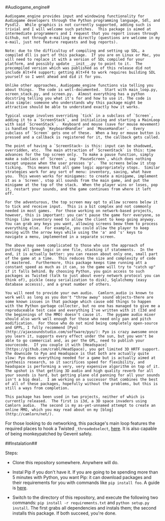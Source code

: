 #Audiogame_engine#

	Audiogame_engine provides input and windowing functionality for Audiogame developers through the Python programming language, Sdl, and Pysdl2.  While graphics is not currently supported, adding such is trivial and I will welcome such patches.  This package is aimed at intermediate programmers and I request that you report issues through Github, not through e-mailing me directly (questions are welcome in my e-mail, just not feature requests and bug reports).

	Note: due to the difficultuy of compiling and setting up SDL, a compiled dll is part of this package.  If you are on Linux or Mac, you will need to replace it with a version of SDL compiled for your platform, and possibly update __init__.py to point to it.  The precompiled version which was published as of this release did not include Alt+F4 support; getting Alt+F4 to work requires building SDL yourself so I went ahead and did it for you.

	Unlike other approaches, Audiogame_engine functions via telling you about things.  The code is well-documented.  Start with main_loop.py, screen_stack.py, and screen.py.  Almost everything has a python docstring telling you what it's for and how to use it. The code is also simple: someone who understands why this package might be attractive should be able to understand exactly how it works.

	Typical usage involves overriding `tick` in a subclass of `Screen`, adding it to a `ScreenStack`, and initializing and starting a MainLoop with said `ScreenStack`.  Keyboard and mouse (save for mouse movement) is handled through `KeyboardHandler` and `MouseHandler`.  Every subclass of `Screen` gets one of these.  When a key or mouse button is pressed and a callback is registered for it, the callback gets called.

	The point of having a `ScreenStack~ is this: input can be shadowed, overridden, etc.  The main attraction of `ScreenStack` is this: time advances for the top screen only.  To make a pause function, simply make a subclass of `Screen`, say `PauseScreen`, which does nothing except unpause when the user presses 'p'.  The screens below it stop ticking.  This means that all game logic appropriately stops.  Similar strategies work for any sort of menu: inventory, saving, what have you.  This weven works for minigames: to create a minigame, implement it as a `Screen`, stop all sounds from the main game, and put the minigame at the top of the stack.  When the player wins or loses, pop it, restart your sounds, and the game continues from where it left off.

	For the adventurous, the top screen may opt to allow screens below it to tick and receive input.  This is a bit complex and not commonly needed in most games.  For those working on network-based projects, however, this is important: you can't pause the game forr everyone, so things like inventory need to allow the client to keep going anyway.  You can grab any keys you want, allowing screens beow them to process everything else.  For example, you could allow the player to keep moving with the arrow keys while using the 'a' and 's' keys to navigate a menu, implemented in a separate screen.

	The above may seem complicated to those who use the approach of putting all game logic in one file, stacking if statements.  In the end, it is actually better: you can reason about only one, small part of the game at a time.  This reduces the size and complexity of code if mastered.  Furthermore, this package keeps time running att a constant speed as much as it can, so the game will try to "catch up" if it falls behind. By choosing Python, you gain access to such packages as Twisted (talk to just about every network protocol you can think of), pickle (easy serialization to disk), Sqlalchemy (easy database accesss), and a great number of others.

	You will need to provide your own audio.  Camlorn_audio is known to work well as long as you don't "throw away" sound objects-there are some known issues in that package which cause odd things to happen with the Python garbage collecter, but no one has managed to give me a reproduceable test case and everything I've written with it (I3d and the beginnings of the MMO) doesn't cause it.  The pygame audio mixer should also work well enough for those who need only pan and pitch modification.  For those who do not mind being completely open-source and GPPL, I fully recommend [Pyo](http://ajaxsoundstudio.com/software/pyo/): Pyo is crazy awesome once you learn it, supports every effect under the sun, but you won't be able to go commercial and, as per the GPL, need to publish your sourcecode.  If you couple it with [Headspace](https://github.com/crabl/HeadSpace), you get limited 3D HRTF support.  The downside to Pyo and Headspace is that both are actually quite slow: Pyo does everything needed for a game but is actually aimed at synthesis research, so it sacrifices speed for flexibility, and headspace is performing a very, very expensive algorithm on top of it.   The upshot is that getting 3D audio and high quality reverb for all your sounds is hard, but getting plane old panning for all your sounds isn't a big deal.  I am working on a successor that combines the best of all of these packages, hopefully without the problems, but this is still a ways from completion.

	This package has been used in two projects, neither of which is currently released.  The first is i3d, a 3D space invaders using Camlorn_audio.  The second is my as-yet-unnamed attempt to create an online MMO, which you may read about on my [blog](http://camlorn/net/).
For those looking to do networking, this package's main loop features the required places to hook a Twisted `_threadedselect`, [here](http://twistedmatrix.com/documents/current/api/twisted.internet._threadedselect.html).  It is also capable of being monkeypatched by Gevent safely.	

##Instalation##

Steps:

- Clone this repository somewhere.  Anywhere will do.

- Instal Pip if you don't have it.  If you are going to be spending more than 5 minutes with Python, you want Pip: it can download packages and their requirements for you with commands like `pip install foo`.  A guide is [here](http://pip.readthedocs.org/en/latest/installing.html).

- Switch to the directory of this repository, and execute the following two commands: `pip install -r requirements.txt` and `python setup.py install`.  The first grabs all dependencies and instals them; the second installs this package.  If both succeed, you're done.

